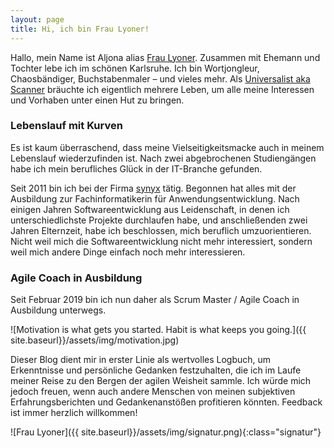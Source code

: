 ```yaml
---
layout: page
title: Hi, ich bin Frau Lyoner!
---
```


Hallo, mein Name ist Aljona alias [Frau Lyoner](https://www.fraulyoner.de).
Zusammen mit Ehemann und Tochter lebe ich im schönen Karlsruhe. Ich bin
Wortjongleur, Chaosbändiger, Buchstabenmaler – und vieles mehr.
Als [Universalist aka Scanner](https://www.meinimalismus.de/perspektive/2018/09/14/wenn-man-alles-kann.html) bräuchte ich eigentlich mehrere Leben, um alle meine Interessen und
Vorhaben unter einen Hut zu bringen.

### Lebenslauf mit Kurven

Es ist kaum überraschend, dass meine Vielseitigkeitsmacke auch in meinem
Lebenslauf wiederzufinden ist. Nach zwei abgebrochenen Studiengängen habe ich
mein berufliches Glück in der IT-Branche gefunden.

Seit 2011 bin ich bei der Firma [synyx](https://synyx.de/) tätig. Begonnen hat
alles mit der Ausbildung zur Fachinformatikerin für Anwendungsentwicklung.
Nach einigen Jahren Softwareentwicklung aus Leidenschaft, in denen ich
unterschiedlichste Projekte durchlaufen habe, und anschließenden zwei Jahren
Elternzeit, habe ich beschlossen, mich beruflich umzuorientieren.
Nicht weil mich die Softwareentwicklung nicht mehr interessiert, sondern weil
mich andere Dinge einfach noch mehr interessieren.

### Agile Coach in Ausbildung

Seit Februar 2019 bin ich nun daher als Scrum Master / Agile Coach in Ausbildung
unterwegs.

![Motivation is what gets you started. Habit is what keeps you going.]({{ site.baseurl}}/assets/img/motivation.jpg)

Dieser Blog dient mir in erster Linie als wertvolles Logbuch, um Erkenntnisse
und persönliche Gedanken festzuhalten, die ich im Laufe meiner Reise zu den
Bergen der agilen Weisheit sammle. Ich würde mich jedoch freuen, wenn auch
andere Menschen von meinen subjektiven Erfahrungsberichten und Gedankenanstößen
profitieren könnten. Feedback ist immer herzlich willkommen!

![Frau Lyoner]({{ site.baseurl}}/assets/img/signatur.png){:class="signatur"}
